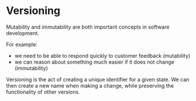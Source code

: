 # Versioning

Mutability and immutability are both important concepts in software development.

For example:
* we need to be able to respond quickly to customer feedback (mutability)
* we can reason about something much easier if it does not change (immutability)

Versioning is the act of creating a unique identifier for a given state. We can then create a new name when making a change, while preserving the functionality of other versions.
